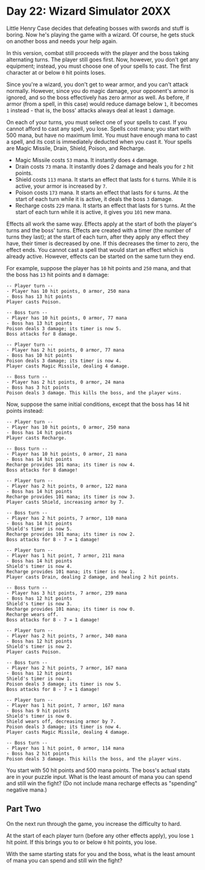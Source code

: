 # Day 22: Wizard Simulator 20XX

Little Henry Case decides that defeating bosses with swords and stuff is boring. Now he's playing the game with a wizard. Of course, he gets stuck on another boss and needs your help again.

In this version, combat still proceeds with the player and the boss taking alternating turns. The player still goes first. Now, however, you don't get any equipment; instead, you must choose one of your spells to cast. The first character at or below `0` hit points loses.

Since you're a wizard, you don't get to wear armor, and you can't attack normally. However, since you do magic damage, your opponent's armor is ignored, and so the boss effectively has zero armor as well. As before, if armor (from a spell, in this case) would reduce damage below `1`, it becomes `1` instead - that is, the boss' attacks always deal at least `1` damage.

On each of your turns, you must select one of your spells to cast. If you cannot afford to cast any spell, you lose. Spells cost mana; you start with 500 mana, but have no maximum limit. You must have enough mana to cast a spell, and its cost is immediately deducted when you cast it. Your spells are Magic Missile, Drain, Shield, Poison, and Recharge.

  - Magic Missile costs `53` mana. It instantly does `4` damage.
  - Drain costs `73` mana. It instantly does 2 damage and heals you for `2` hit points.
  - Shield costs `113` mana. It starts an effect that lasts for `6` turns. While it is active, your armor is increased by `7`.
  - Poison costs `173` mana. It starts an effect that lasts for `6` turns. At the start of each turn while it is active, it deals the boss `3` damage.
  - Recharge costs `229` mana. It starts an effect that lasts for `5` turns. At the start of each turn while it is active, it gives you `101` new mana.

Effects all work the same way. Effects apply at the start of both the player's turns and the boss' turns. Effects are created with a timer (the number of turns they last); at the start of each turn, after they apply any effect they have, their timer is decreased by one. If this decreases the timer to zero, the effect ends. You cannot cast a spell that would start an effect which is already active. However, effects can be started on the same turn they end.

For example, suppose the player has `10` hit points and `250` mana, and that the boss has `13` hit points and `8` damage:

```
-- Player turn --
- Player has 10 hit points, 0 armor, 250 mana
- Boss has 13 hit points
Player casts Poison.

-- Boss turn --
- Player has 10 hit points, 0 armor, 77 mana
- Boss has 13 hit points
Poison deals 3 damage; its timer is now 5.
Boss attacks for 8 damage.

-- Player turn --
- Player has 2 hit points, 0 armor, 77 mana
- Boss has 10 hit points
Poison deals 3 damage; its timer is now 4.
Player casts Magic Missile, dealing 4 damage.

-- Boss turn --
- Player has 2 hit points, 0 armor, 24 mana
- Boss has 3 hit points
Poison deals 3 damage. This kills the boss, and the player wins.
```

Now, suppose the same initial conditions, except that the boss has 14 hit points instead:

```
-- Player turn --
- Player has 10 hit points, 0 armor, 250 mana
- Boss has 14 hit points
Player casts Recharge.

-- Boss turn --
- Player has 10 hit points, 0 armor, 21 mana
- Boss has 14 hit points
Recharge provides 101 mana; its timer is now 4.
Boss attacks for 8 damage!

-- Player turn --
- Player has 2 hit points, 0 armor, 122 mana
- Boss has 14 hit points
Recharge provides 101 mana; its timer is now 3.
Player casts Shield, increasing armor by 7.

-- Boss turn --
- Player has 2 hit points, 7 armor, 110 mana
- Boss has 14 hit points
Shield's timer is now 5.
Recharge provides 101 mana; its timer is now 2.
Boss attacks for 8 - 7 = 1 damage!

-- Player turn --
- Player has 1 hit point, 7 armor, 211 mana
- Boss has 14 hit points
Shield's timer is now 4.
Recharge provides 101 mana; its timer is now 1.
Player casts Drain, dealing 2 damage, and healing 2 hit points.

-- Boss turn --
- Player has 3 hit points, 7 armor, 239 mana
- Boss has 12 hit points
Shield's timer is now 3.
Recharge provides 101 mana; its timer is now 0.
Recharge wears off.
Boss attacks for 8 - 7 = 1 damage!

-- Player turn --
- Player has 2 hit points, 7 armor, 340 mana
- Boss has 12 hit points
Shield's timer is now 2.
Player casts Poison.

-- Boss turn --
- Player has 2 hit points, 7 armor, 167 mana
- Boss has 12 hit points
Shield's timer is now 1.
Poison deals 3 damage; its timer is now 5.
Boss attacks for 8 - 7 = 1 damage!

-- Player turn --
- Player has 1 hit point, 7 armor, 167 mana
- Boss has 9 hit points
Shield's timer is now 0.
Shield wears off, decreasing armor by 7.
Poison deals 3 damage; its timer is now 4.
Player casts Magic Missile, dealing 4 damage.

-- Boss turn --
- Player has 1 hit point, 0 armor, 114 mana
- Boss has 2 hit points
Poison deals 3 damage. This kills the boss, and the player wins.
```

You start with 50 hit points and 500 mana points. The boss's actual stats are in your puzzle input. What is the least amount of mana you can spend and still win the fight? (Do not include mana recharge effects as "spending" negative mana.)

## Part Two

On the next run through the game, you increase the difficulty to hard.

At the start of each player turn (before any other effects apply), you lose `1` hit point. If this brings you to or below `0` hit points, you lose.

With the same starting stats for you and the boss, what is the least amount of mana you can spend and still win the fight?